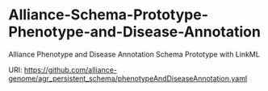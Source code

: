 # Alliance-Schema-Prototype-Phenotype-and-Disease-Annotation

Alliance Phenotype and Disease Annotation Schema Prototype with LinkML

URI: https://github.com/alliance-genome/agr_persistent_schema/phenotypeAndDiseaseAnnotation.yaml

